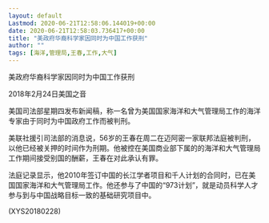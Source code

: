 ```yaml
---
layout: default
Lastmod: 2020-06-21T12:58:06.144019+00:00
date: 2020-06-21T12:58:03.736417+00:00
title: "美政府华裔科学家因同时为中国工作获刑"
author: ""
tags: [海洋,管理局,王春,工作,大气]
---
```


美政府华裔科学家因同时为中国工作获刑

2018年2月24日美国之音

美国司法部星期四发布新闻稿，称一名曾为美国国家海洋和大气管理局工作的海洋专家由于同时为中国政府工作而被判刑。

美联社援引司法部的消息说，56岁的王春在周二在迈阿密一家联邦法庭被判刑，以他已经被关押的时间作为刑期。他被控在美国商业部下属的的海洋和大气管理局工作期间接受别国的酬薪，王春在对此承认有罪。

法庭记录显示，他2010年签订中国的长江学者项目和千人计划的合同时，已在美国国家海洋和大气管理局工作。他还参与了中国的“973计划”，就是动员科学人才参与到与中国战略目标一致的基础研究项目中。

(XYS20180228)

